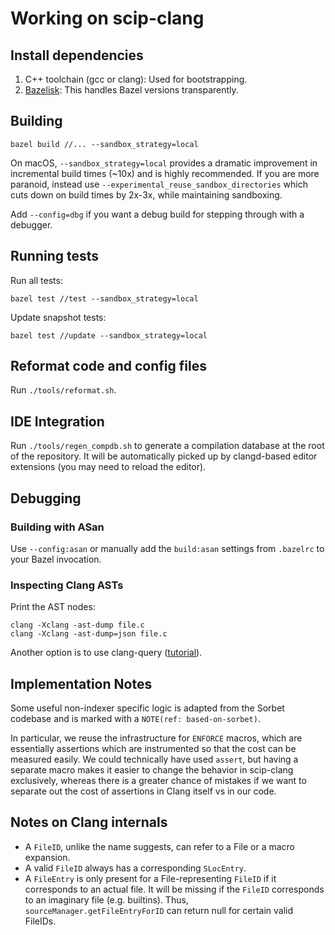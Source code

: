 # Working on scip-clang

## Install dependencies

1. C++ toolchain (gcc or clang): Used for bootstrapping.
2. [Bazelisk](https://github.com/bazelbuild/bazelisk): This handles Bazel versions
   transparently.

## Building

```
bazel build //... --sandbox_strategy=local
```

On macOS, `--sandbox_strategy=local` provides a dramatic improvement
in incremental build times (~10x) and is highly recommended.
If you are more paranoid, instead use
`--experimental_reuse_sandbox_directories` which cuts down
on build times by 2x-3x, while maintaining sandboxing.

Add `--config=dbg` if you want a debug build for stepping through
with a debugger.

## Running tests

Run all tests:

```
bazel test //test --sandbox_strategy=local
```

Update snapshot tests:

```
bazel test //update --sandbox_strategy=local
```

## Reformat code and config files

Run `./tools/reformat.sh`.

## IDE Integration

Run `./tools/regen_compdb.sh` to generate a compilation database
at the root of the repository. It will be automatically
picked up by clangd-based editor extensions (you may
need to reload the editor).

## Debugging

### Building with ASan

Use `--config:asan` or manually add the `build:asan` settings
from `.bazelrc` to your Bazel invocation.

### Inspecting Clang ASTs

Print the AST nodes:

```
clang -Xclang -ast-dump file.c
clang -Xclang -ast-dump=json file.c
```

Another option is to use clang-query ([tutorial](https://devblogs.microsoft.com/cppblog/exploring-clang-tooling-part-2-examining-the-clang-ast-with-clang-query/)).

## Implementation Notes

<!-- NOTE(def: based-on-sorbet) -->
Some useful non-indexer specific logic is adapted from the Sorbet
codebase and is marked with a `NOTE(ref: based-on-sorbet)`.

In particular, we reuse the infrastructure for `ENFORCE` macros,
which are essentially assertions which are instrumented so
that the cost can be measured easily.
We could technically have used `assert`,
but having a separate macro makes it easier to change
the behavior in scip-clang exclusively, whereas there is a
greater chance of mistakes if we want to separate out the
cost of assertions in Clang itself vs in our code.

## Notes on Clang internals

- A `FileID`, unlike the name suggests, can refer to a File or
  a macro expansion.
- A valid `FileID` always has a corresponding `SLocEntry`.
- A `FileEntry` is only present for a File-representing `FileID`
  if it corresponds to an actual file. It will be missing
  if the `FileID` corresponds to an imaginary file
  (e.g. builtins). Thus, `sourceManager.getFileEntryForID` can
  return null for certain valid FileIDs.